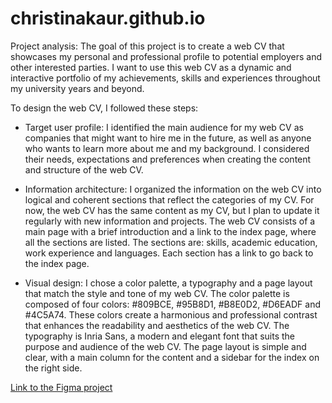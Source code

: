 # christinakaur.github.io
Project analysis:
The goal of this project is to create a web CV that showcases my personal and professional profile to potential employers and other interested parties. I want to use this web CV as a dynamic and interactive portfolio of my achievements, skills and experiences throughout my university years and beyond.

To design the web CV, I followed these steps:
- Target user profile: I identified the main audience for my web CV as companies that might want to hire me in the future, as well as anyone who wants to learn more about me and my background. I considered their needs, expectations and preferences when creating the content and structure of the web CV.

- Information architecture: I organized the information on the web CV into logical and coherent sections that reflect the categories of my CV. For now, the web CV has the same content as my CV, but I plan to update it regularly with new information and projects. The web CV consists of a main page with a brief introduction and a link to the index page, where all the sections are listed. The sections are: skills, academic education, work experience and languages. Each section has a link to go back to the index page.

- Visual design: I chose a color palette, a typography and a page layout that match the style and tone of my web CV. The color palette is composed of four colors: #809BCE, #95B8D1, #B8E0D2, #D6EADF and #4C5A74. These colors create a harmonious and professional contrast that enhances the readability and aesthetics of the web CV. The typography is Inria Sans, a modern and elegant font that suits the purpose and audience of the web CV. The page layout is simple and clear, with a main column for the content and a sidebar for the index on the right side.
    
[Link to the Figma project](https://www.figma.com/file/UlylCqpXsBoGkRjNgMrenx/Untitled?type=design&node-id=0%3A1&mode=design&t=LKStsPA2NPWcLLrj-1)
